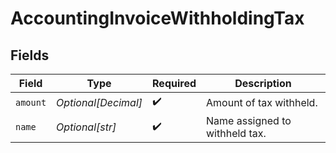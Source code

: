 # AccountingInvoiceWithholdingTax


## Fields

| Field                          | Type                           | Required                       | Description                    |
| ------------------------------ | ------------------------------ | ------------------------------ | ------------------------------ |
| `amount`                       | *Optional[Decimal]*            | :heavy_check_mark:             | Amount of tax withheld.        |
| `name`                         | *Optional[str]*                | :heavy_check_mark:             | Name assigned to withheld tax. |